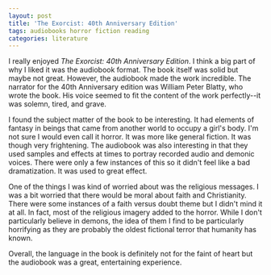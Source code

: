 ```yaml
---
layout: post
title: 'The Exorcist: 40th Anniversary Edition'
tags: audiobooks horror fiction reading
categories: literature
---
```


I really enjoyed *The Exorcist: 40th Anniversary Edition*. I think a big part
of why I liked it was the audiobook format. The book itself was solid but maybe
not great. However, the audiobook made the work incredible. The narrator for
the 40th Anniversary edition was William Peter Blatty, who wrote the book. His
voice seemed to fit the content of the work perfectly--it was solemn, tired,
and grave.

I found the subject matter of the book to be interesting. It had elements of
fantasy in beings that came from another world to occupy a girl's body. I'm not
sure I would even call it horror. It was more like general fiction. It was
though very frightening. The audiobook was also interesting in that they used
samples and effects at times to portray recorded audio and demonic voices.
There were only a few instances of this so it didn't feel like a bad
dramatization. It was used to great effect.

One of the things I was kind of worried about was the religious messages. I was
a bit worried that there would be moral about faith and Christianity. There
were some instances of a faith versus doubt theme but I didn't mind it at all.
In fact, most of the religious imagery added to the horror. While I don't
particularly believe in demons, the idea of them I find to be particularly
horrifying as they are probably the oldest fictional terror that humanity has
known.

Overall, the language in the book is definitely not for the faint of heart but
the audiobook was a great, entertaining experience.
